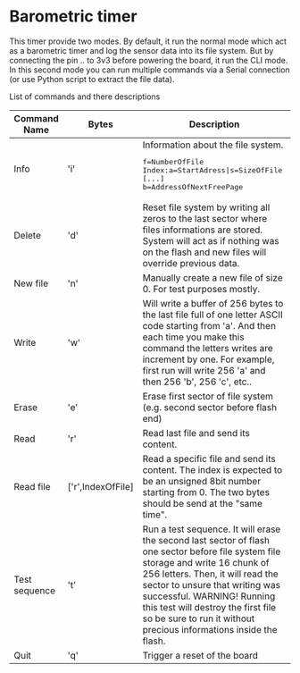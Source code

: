 # Barometric timer

This timer provide two modes. By default, it run the normal mode which act as a barometric timer and log the sensor data into its file system. But by connecting the pin .. to 3v3 before powering the board, it run the CLI mode. In this second mode you can run multiple commands via a Serial connection (or use Python script to extract the file data).

List of commands and there descriptions

Command Name|Bytes|Description
-|-|-
Info|'i'|Information about the file system.<br><pre>f=NumberOfFile<br>Index:a=StartAdress\|s=SizeOfFile<br>[...]<br>b=AddressOfNextFreePage</pre>
Delete|'d'|Reset file system by writing all zeros to the last sector where files informations are stored. System will act as if nothing was on the flash and new files will override previous data.
New file|'n'|Manually create a new file of size 0. For test purposes mostly.
Write|'w'|Will write a buffer of 256 bytes to the last file full of one letter ASCII code starting from 'a'. And then each time you make this command the letters writes are increment by one. For example, first run will write 256 'a' and then 256 'b', 256 'c', etc..
Erase|'e'|Erase first sector of file system (e.g. second sector before flash end)
Read|'r'|Read last file and send its content.
Read file|['r',IndexOfFile]|Read a specific file and send its content. The index is expected to be an unsigned 8bit number starting from 0. The two bytes should be send at the "same time".
Test sequence|'t'|Run a test sequence. It will erase the second last sector of flash one sector before file system file storage and write 16 chunk of 256 letters. Then, it will read the sector to unsure that writing was successful. WARNING! Running this test will destroy the first file so be sure to run it without precious informations inside the flash.
Quit|'q'|Trigger a reset of the board
